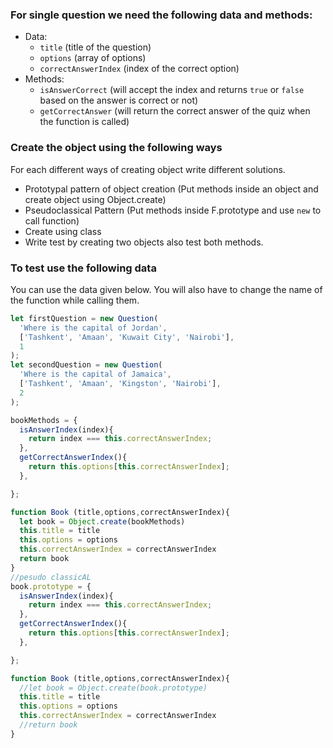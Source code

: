 ### For single question we need the following data and methods:

- Data:
  - `title` (title of the question)
  - `options` (array of options)
  - `correctAnswerIndex` (index of the correct option)
- Methods:
  - `isAnswerCorrect` (will accept the index and returns `true` or `false` based on the answer is correct or not)
  - `getCorrectAnswer` (will return the correct answer of the quiz when the function is called)

### Create the object using the following ways

For each different ways of creating object write different solutions.

- Prototypal pattern of object creation (Put methods inside an object and create object using Object.create)
- Pseudoclassical Pattern (Put methods inside F.prototype and use `new` to call function)
- Create using class
- Write test by creating two objects also test both methods.

### To test use the following data

You can use the data given below. You will also have to change the name of the function while calling them.

```js
let firstQuestion = new Question(
  'Where is the capital of Jordan',
  ['Tashkent', 'Amaan', 'Kuwait City', 'Nairobi'],
  1
);
let secondQuestion = new Question(
  'Where is the capital of Jamaica',
  ['Tashkent', 'Amaan', 'Kingston', 'Nairobi'],
  2
);
```
```js
bookMethods = {
  isAnswerIndex(index){
    return index === this.correctAnswerIndex;
  },
  getCorrectAnswerIndex(){
    return this.options[this.correctAnswerIndex];
  },

};

function Book (title,options,correctAnswerIndex){
  let book = Object.create(bookMethods)
  this.title = title
  this.options = options
  this.correctAnswerIndex = correctAnswerIndex
  return book
}
//pesudo classicAL
book.prototype = {
  isAnswerIndex(index){
    return index === this.correctAnswerIndex;
  },
  getCorrectAnswerIndex(){
    return this.options[this.correctAnswerIndex];
  },

};

function Book (title,options,correctAnswerIndex){
  //let book = Object.create(book.prototype)
  this.title = title
  this.options = options
  this.correctAnswerIndex = correctAnswerIndex
  //return book
}



```
